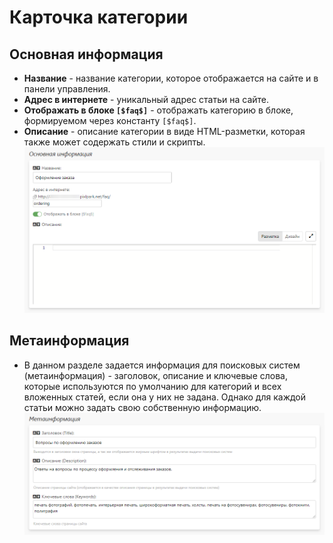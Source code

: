 # Карточка категории

## Основная информация
* **Название** - название категории, которое отображается на сайте и в панели управления.
* **Адрес в интернете** - уникальный адрес статьи на сайте. 
* **Отображать в блоке `[$faq$]`** - отображать категорию в блоке, формируемом через  константу `[$faq$]`.
* **Описание** - описание категории в виде HTML-разметки, которая также может содержать стили и скрипты.
![](../_media/faq/faq04.png ':size=70%')

## Метаинформация
* В данном разделе задается информация для поисковых систем (метаинформация) - заголовок, описание и ключевые слова, которые используются по умолчанию для категорий и всех вложенных статей, если она у них не задана. Однако для каждой статьи можно задать свою собственную информацию.
![](../_media/faq/faq05.png ':size=70%')